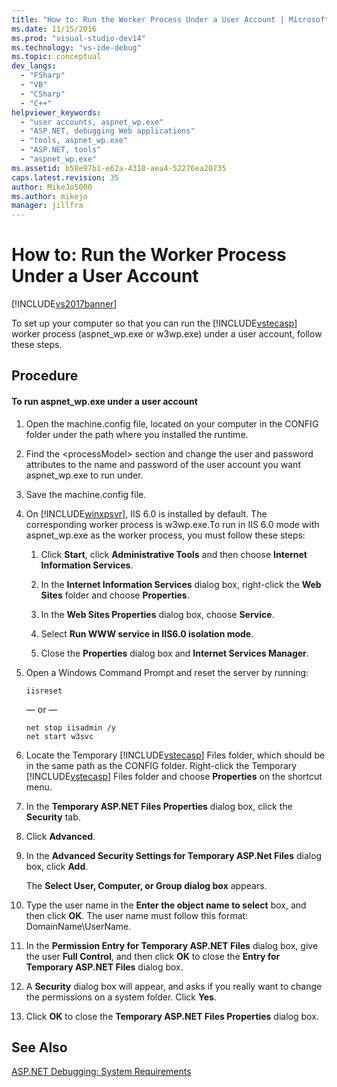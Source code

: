 ```yaml
---
title: "How to: Run the Worker Process Under a User Account | Microsoft Docs"
ms.date: 11/15/2016
ms.prod: "visual-studio-dev14"
ms.technology: "vs-ide-debug"
ms.topic: conceptual
dev_langs: 
  - "FSharp"
  - "VB"
  - "CSharp"
  - "C++"
helpviewer_keywords: 
  - "user accounts, aspnet_wp.exe"
  - "ASP.NET, debugging Web applications"
  - "tools, aspnet_wp.exe"
  - "ASP.NET, tools"
  - "aspnet_wp.exe"
ms.assetid: b58e97b1-e62a-4318-aea4-52276ea20735
caps.latest.revision: 35
author: MikeJo5000
ms.author: mikejo
manager: jillfra
---
```

# How to: Run the Worker Process Under a User Account
[!INCLUDE[vs2017banner](../includes/vs2017banner.md)]

To set up your computer so that you can run the [!INCLUDE[vstecasp](../includes/vstecasp-md.md)] worker process (aspnet_wp.exe or w3wp.exe) under a user account, follow these steps.  
  
## Procedure  
  
#### To run aspnet_wp.exe under a user account  
  
1. Open the machine.config file, located on your computer in the CONFIG folder under the path where you installed the runtime.  
  
2. Find the &lt;processModel&gt; section and change the user and password attributes to the name and password of the user account you want aspnet_wp.exe to run under.  
  
3. Save the machine.config file.  
  
4. On [!INCLUDE[winxpsvr](../includes/winxpsvr-md.md)], IIS 6.0 is installed by default. The corresponding worker process is w3wp.exe.To run in IIS 6.0 mode with aspnet_wp.exe as the worker process, you must follow these steps:  
  
    1. Click **Start**, click **Administrative Tools** and then choose **Internet Information Services**.  
  
    2. In the **Internet Information Services** dialog box, right-click the **Web Sites** folder and choose **Properties**.  
  
    3. In the **Web Sites Properties** dialog box, choose **Service**.  
  
    4. Select **Run WWW service in IIS6.0 isolation mode**.  
  
    5. Close the **Properties** dialog box and **Internet Services Manager**.  
  
5. Open a Windows Command Prompt and reset the server by running:  
  
    ```  
    iisreset  
    ```  
    — or —  
  
    ```  
    net stop iisadmin /y  
    net start w3svc  
    ```  
  
6. Locate the Temporary [!INCLUDE[vstecasp](../includes/vstecasp-md.md)] Files folder, which should be in the same path as the CONFIG folder. Right-click the Temporary [!INCLUDE[vstecasp](../includes/vstecasp-md.md)] Files folder and choose **Properties** on the shortcut menu.  
  
7. In the **Temporary ASP.NET Files Properties** dialog box, click the **Security** tab.  
  
8. Click **Advanced**.  
  
9. In the **Advanced Security Settings for Temporary ASP.Net Files** dialog box, click **Add**.  
  
    The **Select User, Computer, or Group dialog box** appears.  
  
10. Type the user name in the **Enter the object name to select** box, and then click **OK**. The user name must follow this format: DomainName\UserName.  
  
11. In the **Permission Entry for Temporary ASP.NET Files** dialog box, give the user **Full Control**, and then click **OK** to close the **Entry for Temporary ASP.NET Files** dialog box.  
  
12. A **Security** dialog box will appear, and asks if you really want to change the permissions on a system folder. Click **Yes**.  
  
13. Click **OK** to close the **Temporary ASP.NET Files Properties** dialog box.  
  
## See Also  
[ASP.NET Debugging: System Requirements](../debugger/aspnet-debugging-system-requirements.md)  
